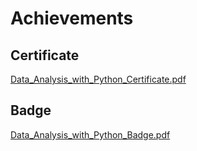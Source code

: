 

# Achievements
## Certificate
[Data_Analysis_with_Python_Certificate.pdf](https://prod-files-secure.s3.us-west-2.amazonaws.com/03e82b26-cccb-4906-bb56-adabcbdc0655/1aa3a050-2338-4a85-85d5-899bad17a31c/Data_Analysis_with_Python_Certificate.pdf?X-Amz-Algorithm=AWS4-HMAC-SHA256&X-Amz-Content-Sha256=UNSIGNED-PAYLOAD&X-Amz-Credential=ASIAZI2LB4662EMCRWAD%2F20250203%2Fus-west-2%2Fs3%2Faws4_request&X-Amz-Date=20250203T041733Z&X-Amz-Expires=3600&X-Amz-Security-Token=IQoJb3JpZ2luX2VjEPL%2F%2F%2F%2F%2F%2F%2F%2F%2F%2FwEaCXVzLXdlc3QtMiJGMEQCIEr3dAgMy42zuKO65Pd1e6vGk8mHThWhrBTNLDzlDsaGAiBsgJ1bkitymhOJEwWmwWKXqV5jZy69WKzSmaXsAJN%2FQCqIBAj7%2F%2F%2F%2F%2F%2F%2F%2F%2F%2F8BEAAaDDYzNzQyMzE4MzgwNSIMJV3j32%2FInHZhdR01KtwDUlZ7R%2BD2fjsGtLkEtxPTi8Y9qAbSRdnHPaD9ZwQ67EaSZ5qi4AyHvrdlhUL%2BRQL9zuAZ7acscGDyfyQXzGPrTOVcwUcsLdqtUF%2B1SgpHCWWvZl%2F0p6Aa83v1fTCxM924ohfUDaDWqmlZAteroj62kTQhxgYoQEbdsXvVdDxaiXfLZtXeUCKt58cXJpKKz8Is1FBlkKU4uCO%2Bud2MvCA25WuXhjbef%2Fu8Ud5eyUJfLmjeY8NYHh9305iAWqeXeaQiOYaXr7Oo9XGGyzfxpgBE4HUn%2B%2BosOQdAx8NJ56SCebdxYf7f4niBxO88oVpKCwIV9x98guupXEYrdv%2F8%2Fvd1VSdiux%2FjJCP170lmeeePlMeT%2BzNBN8WaTspF3kKjOHLZLsRkMlTlmoCD6ft7EeW2N%2FqK7%2Fj0Mhu7Kjnev%2F%2BMRVqiq9IHoLHgG9kkLYkgTru3WMG6yt9EIGTZnfubJO7IOivvr%2FbbsVOQUtHxWNa2YEBUwFSjt576zE7wU838gY9LxwncpqrwYsBNu1hNncPYTG3aGvKFfwoEbuVEFDvn0X%2FlooNQ6zQ5Qz8dxSTfoAo0t14R0f%2FXiVtDJb55R9lJbmCnLfe2zkwNkkeo09BwV31Jkb%2BTILQYEr4UcZYwrb%2BAvQY6pgHbDzL7waJ%2FMdNVqMEhAr89ypwPyKSMaKGf0cqA3HLPtuN0WGiu12%2BuocONt8qn32J4LGYQmt1HpAsmT3JZPWoHZIhRk4qwaJ%2BANOQ8CunP%2FlnOMyRpKOnxynsanvFLw9hcNrmwIvW2OHJImDS1R3YRjePoT%2ByIdWADSxfutrSIzing5K0l8GS%2BC5ZhtCcEiO8a1PH6mpCEbPY9hZNVLLEmpjzdFlD8&X-Amz-Signature=68224fe4abdb5d5191e625a42f9b09de7760690a0a1def917f07dcc8b4f95102&X-Amz-SignedHeaders=host&x-id=GetObject)
## Badge
[Data_Analysis_with_Python_Badge.pdf](https://prod-files-secure.s3.us-west-2.amazonaws.com/03e82b26-cccb-4906-bb56-adabcbdc0655/4fa9bcf8-b584-40dd-8775-c0bfadf6a6f0/Data_Analysis_with_Python_Badge.pdf?X-Amz-Algorithm=AWS4-HMAC-SHA256&X-Amz-Content-Sha256=UNSIGNED-PAYLOAD&X-Amz-Credential=ASIAZI2LB4662EMCRWAD%2F20250203%2Fus-west-2%2Fs3%2Faws4_request&X-Amz-Date=20250203T041733Z&X-Amz-Expires=3600&X-Amz-Security-Token=IQoJb3JpZ2luX2VjEPL%2F%2F%2F%2F%2F%2F%2F%2F%2F%2FwEaCXVzLXdlc3QtMiJGMEQCIEr3dAgMy42zuKO65Pd1e6vGk8mHThWhrBTNLDzlDsaGAiBsgJ1bkitymhOJEwWmwWKXqV5jZy69WKzSmaXsAJN%2FQCqIBAj7%2F%2F%2F%2F%2F%2F%2F%2F%2F%2F8BEAAaDDYzNzQyMzE4MzgwNSIMJV3j32%2FInHZhdR01KtwDUlZ7R%2BD2fjsGtLkEtxPTi8Y9qAbSRdnHPaD9ZwQ67EaSZ5qi4AyHvrdlhUL%2BRQL9zuAZ7acscGDyfyQXzGPrTOVcwUcsLdqtUF%2B1SgpHCWWvZl%2F0p6Aa83v1fTCxM924ohfUDaDWqmlZAteroj62kTQhxgYoQEbdsXvVdDxaiXfLZtXeUCKt58cXJpKKz8Is1FBlkKU4uCO%2Bud2MvCA25WuXhjbef%2Fu8Ud5eyUJfLmjeY8NYHh9305iAWqeXeaQiOYaXr7Oo9XGGyzfxpgBE4HUn%2B%2BosOQdAx8NJ56SCebdxYf7f4niBxO88oVpKCwIV9x98guupXEYrdv%2F8%2Fvd1VSdiux%2FjJCP170lmeeePlMeT%2BzNBN8WaTspF3kKjOHLZLsRkMlTlmoCD6ft7EeW2N%2FqK7%2Fj0Mhu7Kjnev%2F%2BMRVqiq9IHoLHgG9kkLYkgTru3WMG6yt9EIGTZnfubJO7IOivvr%2FbbsVOQUtHxWNa2YEBUwFSjt576zE7wU838gY9LxwncpqrwYsBNu1hNncPYTG3aGvKFfwoEbuVEFDvn0X%2FlooNQ6zQ5Qz8dxSTfoAo0t14R0f%2FXiVtDJb55R9lJbmCnLfe2zkwNkkeo09BwV31Jkb%2BTILQYEr4UcZYwrb%2BAvQY6pgHbDzL7waJ%2FMdNVqMEhAr89ypwPyKSMaKGf0cqA3HLPtuN0WGiu12%2BuocONt8qn32J4LGYQmt1HpAsmT3JZPWoHZIhRk4qwaJ%2BANOQ8CunP%2FlnOMyRpKOnxynsanvFLw9hcNrmwIvW2OHJImDS1R3YRjePoT%2ByIdWADSxfutrSIzing5K0l8GS%2BC5ZhtCcEiO8a1PH6mpCEbPY9hZNVLLEmpjzdFlD8&X-Amz-Signature=8302efa9791e1339b293f5259d0e30eee9a5011e4d1bfd3e83f7095135f3e80b&X-Amz-SignedHeaders=host&x-id=GetObject)
